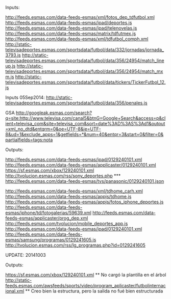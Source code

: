 Inputs:

http://feeds.esmas.com/data-feeds-esmas/xml/fotos_dep_tdfutbol.xml
http://feeds.esmas.com/data-feeds-esmas/ipad/deportes.js
http://feeds.esmas.com/data-feeds-esmas/ipad/telenovelas.js
http://feeds.esmas.com/data-feeds-esmas/matrix/tdfutmex.js
http://feeds.esmas.com/data-feeds-esmas/xml/tdfutbol_comph.xml
http://static-televisadeportes.esmas.com/sportsdata/futbol/data/332/jornadas/jornada_3793.js
http://static-televisadeportes.esmas.com/sportsdata/futbol/data/356/24954/match_lineup.js
http://static-televisadeportes.esmas.com/sportsdata/futbol/data/356/24954/match_mxm.js
http://static-televisadeportes.esmas.com/sportsdata/futbol/data/tickers/TickerFutbol_12.js

Inputs 05Sep2014:
http://static-televisadeportes.esmas.com/sportsdata/futbol/data/356/penales.js

GSA
http://googleak.esmas.com/search?q=site:http://www.televisa.com/canal5&btnG=Google+Search&access=p&client=televisa_com&site=televisa_com&sort=date%3AD%3AS%3Ad1&output=xml_no_dtd&entqrm=0&oe=UTF-8&ie=UTF-8&ud=1&exclude_apps=1&getfields=*&num=40&entqr=3&start=0&filter=0&partialfields=tags:nota

​Outputs:

http://feeds.esmas.com/data-feeds-esmas/ipad/0129240101.xml
http://feeds.esmas.com/data-feeds-esmas/applicaster/0129240101.xml
https://sf.esmas.com/xbox/129240101.xml
http://tvolucion.esmas.com/rss/sony_deportes.php ***
http://feeds.esmas.com/data-feeds-esmas/tvs/panasonic/0129240101.json​

http://feeds.esmas.com/data-feeds-esmas/xml/tdhome_carh.xml
http://feeds.esmas.com/data-feeds-esmas/appjs/tdhome.js
http://feeds.esmas.com/data-feeds-esmas/appjs/fotos_iphone_deportes.js
http://feeds.esmas.com/data-feeds-esmas/iphone/td/fotogalerias/59639.xml
http://feeds.esmas.com/data-feeds-esmas/applicaster/prog_dep.xml
http://feeds.esmas.com/tvolucion/mobile_deportes_app.js
http://feeds.esmas.com/data-feeds-esmas/ipad/0129240101.xml
http://feeds.esmas.com/data-feeds-esmas/samsung/programas/0129241605.js
http://tvolucion.esmas.com/rss/lg_programas.php?id=0129241605


UPDATE: 20141003



Outputs:

https://sf.esmas.com/xbox/129240101.xml ** No cargó la plantilla en el árbol
http://static-feeds.esmas.com/awsfeeds/sports/video/program_aplicaster/futbolinternacional.xml    ** Creo bien la estructura, pero la salida no fué bien estructurada
